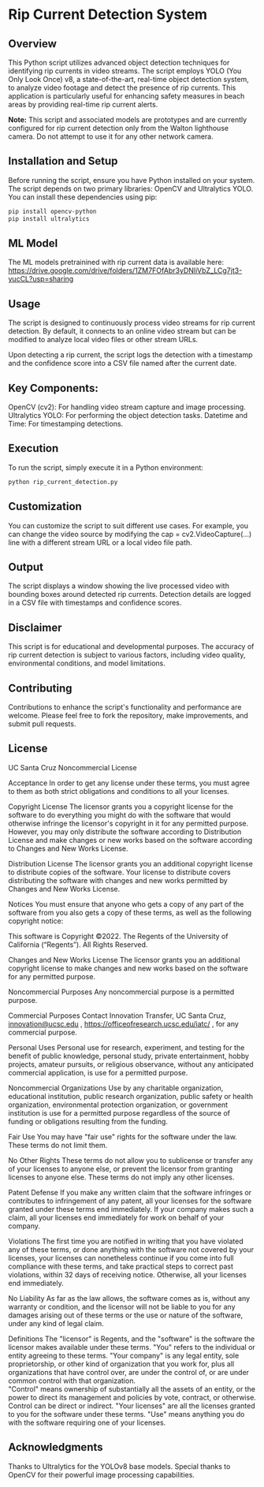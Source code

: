 # Rip Current Detection System

## Overview
This Python script utilizes advanced object detection techniques for identifying rip currents in video streams. The script employs YOLO (You Only Look Once) v8, a state-of-the-art, real-time object detection system, to analyze video footage and detect the presence of rip currents. This application is particularly useful for enhancing safety measures in beach areas by providing real-time rip current alerts. 

**Note:** This script and associated models are prototypes and are currently configured for rip current detection only from the Walton lighthouse camera. Do not attempt to use it for any other network camera.

## Installation and Setup
Before running the script, ensure you have Python installed on your system. The script depends on two primary libraries: OpenCV and Ultralytics YOLO. You can install these dependencies using pip:

```bash
pip install opencv-python
pip install ultralytics
```

## ML Model
The ML models pretrainined with rip current data is available here: https://drive.google.com/drive/folders/1ZM7FOfAbr3yDNliVbZ_LCg7jt3-yucCL?usp=sharing

## Usage
The script is designed to continuously process video streams for rip current detection. By default, it connects to an online video stream but can be modified to analyze local video files or other stream URLs.

Upon detecting a rip current, the script logs the detection with a timestamp and the confidence score into a CSV file named after the current date.

## Key Components:
OpenCV (cv2): For handling video stream capture and image processing.
Ultralytics YOLO: For performing the object detection tasks.
Datetime and Time: For timestamping detections.

## Execution
To run the script, simply execute it in a Python environment:

```bash
python rip_current_detection.py
```

## Customization
You can customize the script to suit different use cases. For example, you can change the video source by modifying the cap = cv2.VideoCapture(...) line with a different stream URL or a local video file path.

## Output
The script displays a window showing the live processed video with bounding boxes around detected rip currents. Detection details are logged in a CSV file with timestamps and confidence scores.

## Disclaimer
This script is for educational and developmental purposes. The accuracy of rip current detection is subject to various factors, including video quality, environmental conditions, and model limitations.

## Contributing
Contributions to enhance the script's functionality and performance are welcome. Please feel free to fork the repository, make improvements, and submit pull requests.

## License
UC Santa Cruz Noncommercial License

Acceptance
In order to get any license under these terms, you must agree to them as both strict obligations and conditions to all your licenses.

Copyright License
The licensor grants you a copyright license for the software to do everything you might do with the software that would otherwise infringe the licensor's copyright in it for any permitted purpose. However, you may only distribute the software according to Distribution License and make changes or new works based on the software according to Changes and New Works License.

Distribution License
The licensor grants you an additional copyright license to distribute copies of the software. Your license to distribute covers distributing the software with changes and new works permitted by Changes and New Works License.

Notices
You must ensure that anyone who gets a copy of any part of the software from you also gets a copy of these terms, as well as the following copyright notice:

This software is Copyright ©2022. The Regents of the University of California (“Regents”). All Rights Reserved.

Changes and New Works License
The licensor grants you an additional copyright license to make changes and new works based on the software for any permitted purpose.

Noncommercial Purposes
Any noncommercial purpose is a permitted purpose.

Commercial Purposes
Contact Innovation Transfer, UC Santa Cruz, innovation@ucsc.edu , https://officeofresearch.ucsc.edu/iatc/ , for any commercial purpose.

Personal Uses
Personal use for research, experiment, and testing for the benefit of public knowledge, personal study, private entertainment, hobby projects, amateur pursuits, or religious observance, without any anticipated commercial application, is use for a permitted purpose.

Noncommercial Organizations
Use by any charitable organization, educational institution, public research organization, public safety or health organization, environmental protection organization, or government institution is use for a permitted purpose regardless of the source of funding or obligations resulting from the funding.

Fair Use
You may have "fair use" rights for the software under the law. These terms do not limit them.

No Other Rights
These terms do not allow you to sublicense or transfer any of your licenses to anyone else, or prevent the licensor from granting licenses to anyone else.  These terms do not imply any other licenses.

Patent Defense
If you make any written claim that the software infringes or contributes to infringement of any patent, all your licenses for the software granted under these terms end immediately. If your company makes such a claim, all your licenses end immediately for work on behalf of your company.

Violations
The first time you are notified in writing that you have violated any of these terms, or done anything with the software not covered by your licenses, your licenses can nonetheless continue if you come into full compliance with these terms, and take practical steps to correct past violations, within 32 days of receiving notice.  Otherwise, all your licenses end immediately.

No Liability
As far as the law allows, the software comes as is, without any warranty or condition, and the licensor will not be liable to you for any damages arising out of these terms or the use or nature of the software, under any kind of legal claim.

Definitions
The "licensor" is Regents, and the "software" is the software the licensor makes available under these terms.
"You" refers to the individual or entity agreeing to these terms.
"Your company" is any legal entity, sole proprietorship, or other kind of organization that you work for, plus all organizations that have control over, are under the control of, or are under common control with that organization.  
"Control" means ownership of substantially all the assets of an entity, or the power to direct its management and policies by vote, contract, or otherwise.  Control can be direct or indirect.
"Your licenses" are all the licenses granted to you for the software under these terms.
"Use" means anything you do with the software requiring one of your licenses.

## Acknowledgments
Thanks to Ultralytics for the YOLOv8 base models.
Special thanks to OpenCV for their powerful image processing capabilities.
